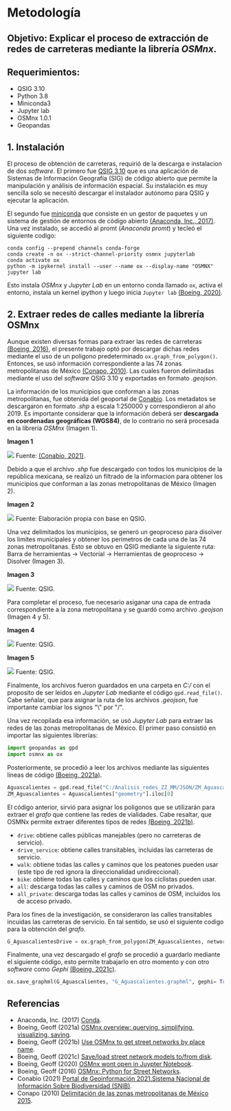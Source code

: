 # Metodología

## Objetivo: Explicar el proceso de extracción de redes de carreteras mediante la librería *OSMnx*. 
## Requerimientos:

- QSIG 3.10
- Python 3.8 
- Miniconda3
- Jupyter lab
- OSMnx 1.0.1 
- Geopandas 

## 1. Instalación

El proceso de obtención de carreteras, requirió de la descarga e instalacion de dos *software*. El primero fue [QSIG 3.10](https://qgis.org/es/site/forusers/download.html) que es una aplicación de Sistemas de Información Geografía (SIG) de código abierto que permite la manipulación y análisis de información espacial. Su instalación es muy sencilla solo se necesitó descargar el instalador autónomo para QSIG y ejecutar la aplicación.  

El segundo fue [miniconda](https://docs.conda.io/en/latest/miniconda.html) que consiste en un gestor de paquetes y un sistema de gestión de entornos de código abierto [(Anaconda, Inc., 2017)](https://docs.conda.io/projects/conda/en/latest/). Una vez instalado, se accedió al promt (*Anaconda promt*) y tecleó el siguiente codigo:

~~~
conda config --prepend channels conda-forge
conda create -n ox --strict-channel-priority osmnx jupyterlab
conda activate ox
python -m ipykernel install --user --name ox --display-name "OSMNX"
jupyter lab
~~~

Esto instala *OSMnx* y *Jupyter Lab* en un entorno conda llamado `ox`, activa el entorno, instala un kernel ipython y luego inicia `Jupyter lab`
[(Boeing, 2020)](https://stackoverflow.com/questions/59603695/osmnx-wont-open-in-juypter-notebook/62180703#62180703).

## 2. Extraer redes de calles mediante la librería OSMnx

Aunque existen diversas formas para extraer las redes de carreteras [(Boeing, 2016)](https://geoffboeing.com/2016/11/osmnx-python-street-networks/), el presente trabajo optó por descargar dichas redes mediante el uso de un poligono predeterminado `ox.graph_from_polygon()`. Entonces, se usó información correspondiente a las 74 zonas metropolitanas de México [(Conapo, 2010)](https://www.gob.mx/conapo/documentos/delimitacion-de-las-zonas-metropolitanas-de-mexico-2015). Las cuales fueron delimitadas mediante el uso del *software* QSIG 3.10 y exportadas en formato *.geojson*. 

La información de los municipios que conforman a las zonas metropolitanas, fue obtenida del geoportal de [Conabio](http://www.conabio.gob.mx/informacion/gis/). Los metadatos se descargaron en formato *.shp*  a escala 1:250000 y correspondieron al año 2019. Es importante considerar que la información deberá ser **descargada en coordenadas geográficas (WGS84)**, de lo contrario no será procesada en la librería *OSMnx* (Imagen 1).  

**Imagen 1**  

<img src="https://github.com/omirandag/OSMnx_extract_rails/blob/main/Imagenes/CONABIO.png"> Fuente: [(Conabio, 2021)](http://www.conabio.gob.mx/informacion/gis/).

Debido a que el archivo *.shp* fue descargado con todos los municipios de la república mexicana, se realizó un filtrado de la informacion para obtener los municipios que conforman a las zonas metropolitanas de México (Imagen 2). 

 **Imagen 2**

<img src = "https://github.com/omirandag/OSMnx_extract_rails/blob/main/Imagenes/ZZMM.png"> Fuente: Elaboración propia con base en QSIG.

Una vez delimitados los municipios, se generó un geoproceso para disolver los limites municipales y obtener los perimetros de cada una de las 74 zonas metropolitanas. Esto se obtuvo en QSIG mediante la siguiente ruta: Barra de herramientas -> Vectorial -> Herramientas de geoproceso -> Disolver (Imagen 3).

**Imagen 3**

<img src = "https://github.com/omirandag/OSMnx_extract_rails/blob/main/Imagenes/DISOLVER.png"> Fuente: QSIG.

Para completar el proceso, fue necesario asiganar una capa de entrada correspondiente a la zona metropolitana y se guardó como archivo *.geojson* (Imagen 4 y 5). 

**Imagen 4**

<img src = "https://github.com/omirandag/OSMnx_extract_rails/blob/main/Imagenes/DISOLVER2.png"> Fuente: QSIG.

**Imagen 5**

<img src = "https://github.com/omirandag/OSMnx_extract_rails/blob/main/Imagenes/GEOJSON.png"> Fuente: QSIG.

Finalmente, los archivos fueron guardados en una carpeta en *C:/* con el proposito de ser leidos en *Jupyter Lab* mediante el código `gpd.read_file()`. Cabe señalar, que para asignar la ruta de los archivos *.geojson*, fue importante cambiar los signos "\\" por "/". 

Una vez recopilada esa información, se usó *Jupyter Lab* para extraer las redes de las zonas metropolitanas de México. El primer paso consistió en importar las siguientes librerías: 

``` python 
import geopandas as gpd
import osmnx as ox
```

Posteriormente, se procedió a leer los archivos mediante las siguientes lineas de código [(Boeing, 2021a)](https://github.com/gboeing/osmnx-examples/blob/main/notebooks/01-overview-osmnx.ipynb). 

``` python 
Aguascalientes = gpd.read_file("C:/Analisis_redes_ZZ_MM/JSON/ZM_Aguascalientes.geojson")
ZM_Aguascalientes = Aguascalientes["geometry"].iloc[0] 
```

El código anterior, sirvió para asignar los poligonos que se utilizarán para extraer el *grafo* que contiene las redes de vialidades. Cabe resaltar, que OSMNx permite extraer diferentes tipos de redes [(Boeing, 2021b)](https://github.com/gboeing/osmnx-examples/blob/main/notebooks/03-graph-place-queries.ipynb).

- `drive`: obtiene calles públicas manejables (pero no carreteras de servicio).
- `drive_service`: obtiene calles transitables, incluidas las carreteras de servicio.
- `walk`: obtiene todas las calles y caminos que los peatones pueden usar (este tipo de red ignora la direccionalidad unidireccional).
- `bike`: obtiene todas las calles y caminos que los ciclistas pueden usar.
- `all`: descarga todas las calles y caminos de OSM no privados.
- `all_private`: descarga todas las calles y caminos de OSM, incluidos los de acceso privado.

Para los fines de la investigación, se consideraron las calles transitables incuidas las carreteras de servicio. En tal sentido, se usó el siguiente codigo para la obtención del *grafo*.

``` python 
G_AguascalientesDrive = ox.graph_from_polygon(ZM_Aguascalientes, network_type= "drive_service")
```
Finalmente, una vez descargado el *grafo* se procedió a guardarlo mediante el siguiente código, esto permite trabajarlo en otro momento y con otro *software* como *Gephi* [(Boeing, 2021c)](https://github.com/gboeing/osmnx-examples/blob/main/notebooks/05-save-load-networks.ipynb).

``` python 
ox.save_graphml(G_Aguascalientes, "G_Aguascalientes.graphml", gephi= True)
```
## Referencias
- Anaconda, Inc. (2017) [Conda](https://docs.conda.io/projects/conda/en/latest/).
- Boeing, Geoff (2021a) [OSMnx overview: querying, simplifying, visualizing, saving](https://github.com/gboeing/osmnx-examples/blob/main/notebooks/01-overview-osmnx.ipynb).
- Boeing, Geoff (2021b) [Use OSMnx to get street networks by place name](https://github.com/gboeing/osmnx-examples/blob/main/notebooks/03-graph-place-queries.ipynb).
- Boeing, Geoff (2021c) [Save/load street network models to/from disk](https://github.com/gboeing/osmnx-examples/blob/main/notebooks/05-save-load-networks.ipynb).
- Boeing, Geoff (2020) [OSMnx wont open in Juypter Notebook](https://stackoverflow.com/questions/59603695/osmnx-wont-open-in-juypter-notebook/62180703#62180703).
- Boeing, Geoff (2016) [OSMnx: Python for Street Networks](https://geoffboeing.com/2016/11/osmnx-python-street-networks/).
- Conabio (2021) [Portal de Geoinformación 2021.Sistema Nacional de Información Sobre Biodiversidad (SNIB)](http://www.conabio.gob.mx/informacion/gis/).
- Conapo (2010) [Delimitación de las zonas metropolitanas de México 2015](https://www.gob.mx/conapo/documentos/delimitacion-de-las-zonas-metropolitanas-de-mexico-2015).
